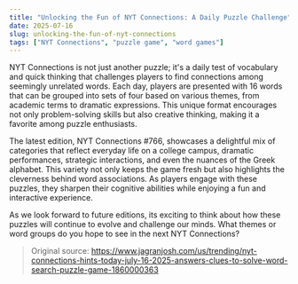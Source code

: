 ```yaml
---
title: "Unlocking the Fun of NYT Connections: A Daily Puzzle Challenge"
date: 2025-07-16
slug: unlocking-the-fun-of-nyt-connections
tags: ["NYT Connections", "puzzle game", "word games"]
---
```


NYT Connections is not just another puzzle; it's a daily test of vocabulary and quick thinking that challenges players to find connections among seemingly unrelated words. Each day, players are presented with 16 words that can be grouped into sets of four based on various themes, from academic terms to dramatic expressions. This unique format encourages not only problem-solving skills but also creative thinking, making it a favorite among puzzle enthusiasts.

The latest edition, NYT Connections #766, showcases a delightful mix of categories that reflect everyday life on a college campus, dramatic performances, strategic interactions, and even the nuances of the Greek alphabet. This variety not only keeps the game fresh but also highlights the cleverness behind word associations. As players engage with these puzzles, they sharpen their cognitive abilities while enjoying a fun and interactive experience.

As we look forward to future editions, its exciting to think about how these puzzles will continue to evolve and challenge our minds. What themes or word groups do you hope to see in the next NYT Connections?

> Original source: https://www.jagranjosh.com/us/trending/nyt-connections-hints-today-july-16-2025-answers-clues-to-solve-word-search-puzzle-game-1860000363